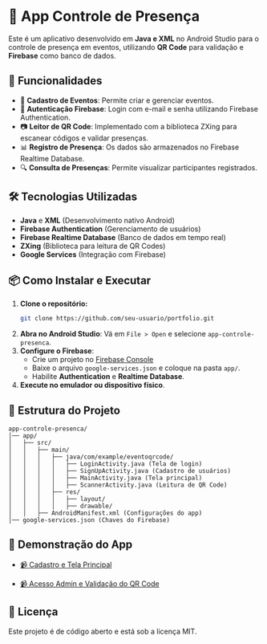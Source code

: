 # 📱 App Controle de Presença

Este é um aplicativo desenvolvido em **Java e XML** no Android Studio para o controle de presença em eventos, utilizando **QR Code** para validação e **Firebase** como banco de dados.

## 🚀 Funcionalidades
- 📌 **Cadastro de Eventos**: Permite criar e gerenciar eventos.
- 🔑 **Autenticação Firebase**: Login com e-mail e senha utilizando Firebase Authentication.
- 📷 **Leitor de QR Code**: Implementado com a biblioteca ZXing para escanear códigos e validar presenças.
- 📊 **Registro de Presença**: Os dados são armazenados no Firebase Realtime Database.
- 🔍 **Consulta de Presenças**: Permite visualizar participantes registrados.

## 🛠️ Tecnologias Utilizadas
- **Java** e **XML** (Desenvolvimento nativo Android)
- **Firebase Authentication** (Gerenciamento de usuários)
- **Firebase Realtime Database** (Banco de dados em tempo real)
- **ZXing** (Biblioteca para leitura de QR Codes)
- **Google Services** (Integração com Firebase)

## 📦 Como Instalar e Executar
1. **Clone o repositório:**
   ```bash
   git clone https://github.com/seu-usuario/portfolio.git
   ```
2. **Abra no Android Studio**: Vá em `File > Open` e selecione `app-controle-presenca`.
3. **Configure o Firebase**:
   - Crie um projeto no [Firebase Console](https://console.firebase.google.com/)
   - Baixe o arquivo `google-services.json` e coloque na pasta `app/`.
   - Habilite **Authentication** e **Realtime Database**.
4. **Execute no emulador ou dispositivo físico**.

## 📂 Estrutura do Projeto
```
app-controle-presenca/
│── app/
│   ├── src/
│   │   ├── main/
│   │   │   ├── java/com/example/eventoqrcode/
│   │   │   │   ├── LoginActivity.java (Tela de login)
│   │   │   │   ├── SignUpActivity.java (Cadastro de usuários)
│   │   │   │   ├── MainActivity.java (Tela principal)
│   │   │   │   ├── ScannerActivity.java (Leitura de QR Code)
│   │   │   ├── res/
│   │   │   │   ├── layout/
│   │   │   │   ├── drawable/
│   │   ├── AndroidManifest.xml (Configurações do app)
│── google-services.json (Chaves do Firebase)
```

## 🎥 Demonstração do App  
- [📹 Cadastro e Tela Principal](https://drive.google.com/file/d/1yRflBjRcPU-Ftn-o1apxEQIJGcY1TC8U/view?usp=sharing)
  
- [📹 Acesso Admin e Validação do QR Code](https://drive.google.com/file/d/1s0_f1uc8SMwLVnKvQlKHHe1SefDL2c9E/view?usp=sharing)  

## 📄 Licença
Este projeto é de código aberto e está sob a licença MIT.